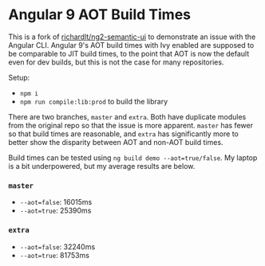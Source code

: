 # Angular 9 AOT Build Times

This is a fork of [richardlt/ng2-semantic-ui](https://github.com/richardlt/ng2-semantic-ui) to demonstrate an issue with the Angular CLI. Angular 9's AOT build times with Ivy enabled are supposed to be comparable to JIT build times, to the point that AOT is now the default even for dev builds, but this is not the case for many repositories.

Setup:

* `npm i`
* `npm run compile:lib:prod` to build the library

There are two branches, `master` and `extra`. Both have duplicate modules from the original repo so that the issue is more apparent. `master` has fewer so that build times are reasonable, and `extra` has significantly more to better show the disparity between AOT and non-AOT build times.

Build times can be tested using `ng build demo --aot=true/false`. My laptop is a bit underpowered, but my average results are below.

### `master`
* `--aot=false`: 16015ms
* `--aot=true`: 25390ms

### `extra`
* `--aot=false`: 32240ms
* `--aot=true`: 81753ms